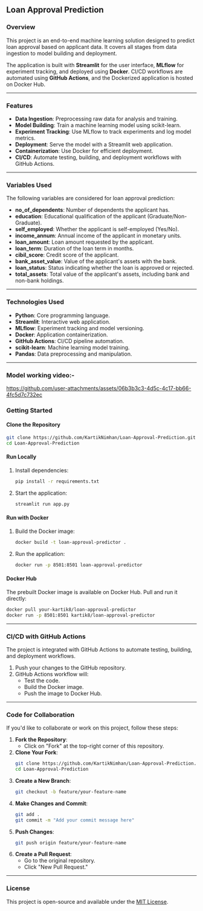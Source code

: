 ## **Loan Approval Prediction**

### **Overview**
This project is an end-to-end machine learning solution designed to predict loan approval based on applicant data. It covers all stages from data ingestion to model building and deployment. 

The application is built with **Streamlit** for the user interface, **MLflow** for experiment tracking, and deployed using **Docker**. CI/CD workflows are automated using **GitHub Actions**, and the Dockerized application is hosted on Docker Hub.

---

### **Features**
- **Data Ingestion**: Preprocessing raw data for analysis and training.
- **Model Building**: Train a machine learning model using scikit-learn.
- **Experiment Tracking**: Use MLflow to track experiments and log model metrics.
- **Deployment**: Serve the model with a Streamlit web application.
- **Containerization**: Use Docker for efficient deployment.
- **CI/CD**: Automate testing, building, and deployment workflows with GitHub Actions.

---

### **Variables Used**
The following variables are considered for loan approval prediction:

- **no_of_dependents**: Number of dependents the applicant has.
- **education**: Educational qualification of the applicant (Graduate/Non-Graduate).
- **self_employed**: Whether the applicant is self-employed (Yes/No).
- **income_annum**: Annual income of the applicant in monetary units.
- **loan_amount**: Loan amount requested by the applicant.
- **loan_term**: Duration of the loan term in months.
- **cibil_score**: Credit score of the applicant.
- **bank_asset_value**: Value of the applicant's assets with the bank.
- **loan_status**: Status indicating whether the loan is approved or rejected.
- **total_assets**: Total value of the applicant's assets, including bank and non-bank holdings.

---

### **Technologies Used**
- **Python**: Core programming language.
- **Streamlit**: Interactive web application.
- **MLflow**: Experiment tracking and model versioning.
- **Docker**: Application containerization.
- **GitHub Actions**: CI/CD pipeline automation.
- **scikit-learn**: Machine learning model training.
- **Pandas**: Data preprocessing and manipulation.

---
### **Model working video:-**
https://github.com/user-attachments/assets/06b3b3c3-4d5c-4c17-bb66-4fc5d7c732ec

### **Getting Started**

#### **Clone the Repository**
```bash
git clone https://github.com/KartikNimhan/Loan-Approval-Prediction.git
cd Loan-Approval-Prediction
```

#### **Run Locally**
1. Install dependencies:
   ```bash
   pip install -r requirements.txt
   ```
2. Start the application:
   ```bash
   streamlit run app.py
   ```

#### **Run with Docker**
1. Build the Docker image:
   ```bash
   docker build -t loan-approval-predictor .
   ```
2. Run the application:
   ```bash
   docker run -p 8501:8501 loan-approval-predictor
   ```

#### **Docker Hub**
The prebuilt Docker image is available on Docker Hub. Pull and run it directly:
```bash
docker pull your-kartik8/loan-approval-predictor
docker run -p 8501:8501 kartik8/loan-approval-predictor
```

---

### **CI/CD with GitHub Actions**
The project is integrated with GitHub Actions to automate testing, building, and deployment workflows.

1. Push your changes to the GitHub repository.
2. GitHub Actions workflow will:
   - Test the code.
   - Build the Docker image.
   - Push the image to Docker Hub.

---

### **Code for Collaboration**
If you'd like to collaborate or work on this project, follow these steps:

1. **Fork the Repository**: 
   - Click on "Fork" at the top-right corner of this repository.
2. **Clone Your Fork**:
   ```bash
   git clone https://github.com/KartikNimhan/Loan-Approval-Prediction.git
   cd Loan-Approval-Prediction
   ```
3. **Create a New Branch**:
   ```bash
   git checkout -b feature/your-feature-name
   ```
4. **Make Changes and Commit**:
   ```bash
   git add .
   git commit -m "Add your commit message here"
   ```
5. **Push Changes**:
   ```bash
   git push origin feature/your-feature-name
   ```
6. **Create a Pull Request**:
   - Go to the original repository.
   - Click "New Pull Request."

---

### **License**
This project is open-source and available under the [MIT License](LICENSE).

